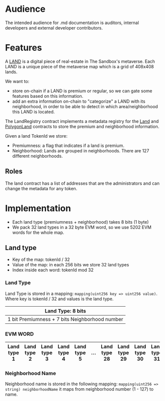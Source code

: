 # Audience

The intended audience for .md documentation is auditors, internal developers and
external developer contributors.

# Features

A [LAND](https://sandboxgame.gitbook.io/the-sandbox/land/what-is-land) is a
digital piece of real-estate in The Sandbox's metaverse. Each LAND is a unique
piece of the metaverse map which is a grid of 408x408 lands.

We want to:

- store on-chain if a LAND is premium or regular, so we can gate some features
  based on this information.
- add an extra information on-chain to "categorize" a LAND with its
  neighborhood, in order to be able to detect in which area/neighborhood this
  LAND is located.

The LandRegistry contract implements a metadata registry for the
[Land](../Land.md) and [PolygonLand](../PolygonLand.md) contracts to store the
premium and neighborhood information.

Given a land TokenId we store:

- Premiumness: a flag that indicates if a land is premium.
- Neighborhood: Lands are grouped in neighborhoods. There are 127 different
  neighborhoods.

## Roles

The land contract has a list of addresses that are the administrators and can
change the metadata for any token.

# Implementation

- Each land type (premiumness + neighborhood) takes 8 bits (1 byte)
- We pack 32 land types in a 32 byte EVM word, so we use 5202 EVM words for the
  whole map.

## Land type

- Key of the map: tokenId / 32
- Value of the map: in each 256 bits we store 32 land types
- Index inside each word: tokenId mod 32

### Land Type

Land Type is stored in a mapping: `mapping(uint256 key => uint256 value)`. Where
key is tokenId / 32 and values is the land type.

| Land Type: 8 bits                              |
| ---------------------------------------------- |
| 1 bit Premiumness + 7 bits Neighborhood number |

### EVM WORD

| Land type 1 | Land type 2 | Land type 3 | Land type 4 | Land type 5 | …   | Land type 28 | Land type 29 | Land type 30 | Land type 31 | Land type 32 |
| ----------- | ----------- | ----------- | ----------- | ----------- | --- | ------------ | ------------ | ------------ | ------------ | ------------ |

### Neighborhood Name

Neighborhood name is stored in the following mapping:
`mapping(uint256 => string) neighborhoodName` it maps from neighborhood number
(1 - 127) to name.
